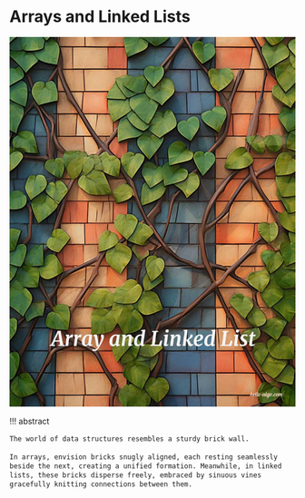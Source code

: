 # Arrays and Linked Lists

![Arrays and Linked Lists](../assets/covers/chapter_array_and_linkedlist.jpg)

!!! abstract

    The world of data structures resembles a sturdy brick wall.

    In arrays, envision bricks snugly aligned, each resting seamlessly beside the next, creating a unified formation. Meanwhile, in linked lists, these bricks disperse freely, embraced by sinuous vines gracefully knitting connections between them.
